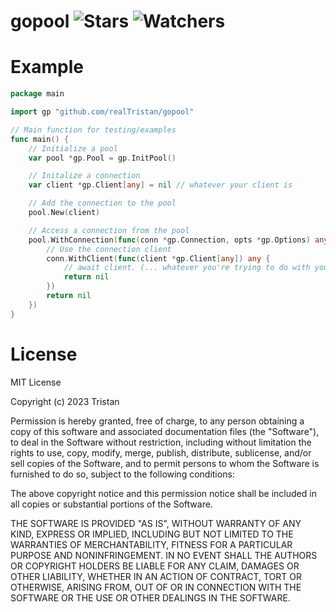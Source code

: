 # gopool ![Stars](https://img.shields.io/github/stars/realTristan/gopool?color=brightgreen) ![Watchers](https://img.shields.io/github/watchers/realTristan/gopool?label=Watchers)

# Example
```go
package main

import gp "github.com/realTristan/gopool"

// Main function for testing/examples
func main() {
	// Initialize a pool
	var pool *gp.Pool = gp.InitPool()

	// Initalize a connection
	var client *gp.Client[any] = nil // whatever your client is

	// Add the connection to the pool
	pool.New(client)

	// Access a connection from the pool
	pool.WithConnection(func(conn *gp.Connection, opts *gp.Options) any {
		// Use the connection client
		conn.WithClient(func(client *gp.Client[any]) any {
			// await client. (... whatever you're trying to do with your database client)
			return nil
		})
		return nil
	})
}
```

# License
MIT License

Copyright (c) 2023 Tristan

Permission is hereby granted, free of charge, to any person obtaining a copy
of this software and associated documentation files (the "Software"), to deal
in the Software without restriction, including without limitation the rights
to use, copy, modify, merge, publish, distribute, sublicense, and/or sell
copies of the Software, and to permit persons to whom the Software is
furnished to do so, subject to the following conditions:

The above copyright notice and this permission notice shall be included in all
copies or substantial portions of the Software.

THE SOFTWARE IS PROVIDED "AS IS", WITHOUT WARRANTY OF ANY KIND, EXPRESS OR
IMPLIED, INCLUDING BUT NOT LIMITED TO THE WARRANTIES OF MERCHANTABILITY,
FITNESS FOR A PARTICULAR PURPOSE AND NONINFRINGEMENT. IN NO EVENT SHALL THE
AUTHORS OR COPYRIGHT HOLDERS BE LIABLE FOR ANY CLAIM, DAMAGES OR OTHER
LIABILITY, WHETHER IN AN ACTION OF CONTRACT, TORT OR OTHERWISE, ARISING FROM,
OUT OF OR IN CONNECTION WITH THE SOFTWARE OR THE USE OR OTHER DEALINGS IN THE
SOFTWARE.